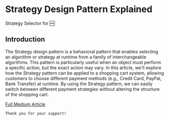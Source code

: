 # Strategy Design Pattern Explained

Strategy Selector for 🆓

## Introduction

The Strategy design pattern is a behavioral pattern that enables selecting an algorithm or strategy at runtime from a family of interchangeable algorithms. This pattern is particularly useful when an object must perform a specific action, but the exact action may vary. In this article, we'll explore how the Strategy pattern can be applied to a shopping cart system, allowing customers to choose different payment methods (e.g., Credit Card, PayPal, Bank Transfer) at runtime. By using the Strategy pattern, we can easily switch between different payment strategies without altering the structure of the shopping cart.

[Full Medium Article](https://levelup.gitconnected.com/strategy-design-pattern-explained-36bf7812a8d6)

```
Thank you for your support!
```
